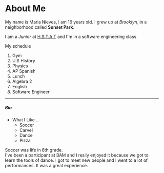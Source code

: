 # About Me
My name is Maria Nieves, I am 16 years old. I grew up at _Brooklyn_, in a neighborhood called **Sunset Park**.



I am a _Junior_ at [H.S.T.A.T](http://www.hstat.org/) and I'm in a software engineering class. 

My schedule 
1. Gym
2. U.S History 
3. Physics 
4. AP Spanish
5. Lunch 
6. Algebra 2
7. English
8. Software Engineer
--- 
##### Bio
* What I Like ...
  * Soccer
  * Carvel
  * Dance
  * Pizza  


Soccer was life in 8th grade.   
I've been a participant at BAM and I really enjoyed it because we got to learn the tools of dance. I got to meet new people and I went to a lot of performances. It was a great experience. 